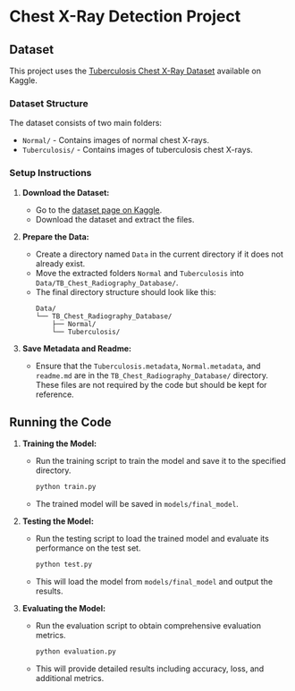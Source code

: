 # Chest X-Ray Detection Project

## Dataset

This project uses the [Tuberculosis Chest X-Ray Dataset](https://www.kaggle.com/datasets/tawsifurrahman/tuberculosis-tb-chest-xray-dataset) available on Kaggle. 

### Dataset Structure

The dataset consists of two main folders:
- `Normal/` - Contains images of normal chest X-rays.
- `Tuberculosis/` - Contains images of tuberculosis chest X-rays.

### Setup Instructions

1. **Download the Dataset:**
   - Go to the [dataset page on Kaggle](https://www.kaggle.com/datasets/tawsifurrahman/tuberculosis-tb-chest-xray-dataset).
   - Download the dataset and extract the files.

2. **Prepare the Data:**
   - Create a directory named `Data` in the current directory if it does not already exist.
   - Move the extracted folders `Normal` and `Tuberculosis` into `Data/TB_Chest_Radiography_Database/`.
   - The final directory structure should look like this:
     ```
     Data/
     └── TB_Chest_Radiography_Database/
         ├── Normal/
         └── Tuberculosis/
     ```

3. **Save Metadata and Readme:**
   - Ensure that the `Tuberculosis.metadata`, `Normal.metadata`, and `readme.md` are in the `TB_Chest_Radiography_Database/` directory. These files are not required by the code but should be kept for reference.

## Running the Code

1. **Training the Model:**
   - Run the training script to train the model and save it to the specified directory.
     ```bash
     python train.py
     ```
   - The trained model will be saved in `models/final_model`.

2. **Testing the Model:**
   - Run the testing script to load the trained model and evaluate its performance on the test set.
     ```bash
     python test.py
     ```
   - This will load the model from `models/final_model` and output the results.

3. **Evaluating the Model:**
   - Run the evaluation script to obtain comprehensive evaluation metrics.
     ```bash
     python evaluation.py
     ```
   - This will provide detailed results including accuracy, loss, and additional metrics.
